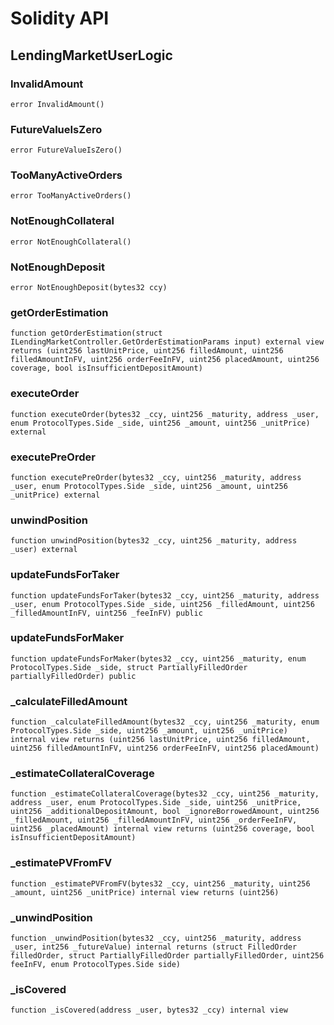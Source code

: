 # Solidity API

## LendingMarketUserLogic

### InvalidAmount

```solidity
error InvalidAmount()
```

### FutureValueIsZero

```solidity
error FutureValueIsZero()
```

### TooManyActiveOrders

```solidity
error TooManyActiveOrders()
```

### NotEnoughCollateral

```solidity
error NotEnoughCollateral()
```

### NotEnoughDeposit

```solidity
error NotEnoughDeposit(bytes32 ccy)
```

### getOrderEstimation

```solidity
function getOrderEstimation(struct ILendingMarketController.GetOrderEstimationParams input) external view returns (uint256 lastUnitPrice, uint256 filledAmount, uint256 filledAmountInFV, uint256 orderFeeInFV, uint256 placedAmount, uint256 coverage, bool isInsufficientDepositAmount)
```

### executeOrder

```solidity
function executeOrder(bytes32 _ccy, uint256 _maturity, address _user, enum ProtocolTypes.Side _side, uint256 _amount, uint256 _unitPrice) external
```

### executePreOrder

```solidity
function executePreOrder(bytes32 _ccy, uint256 _maturity, address _user, enum ProtocolTypes.Side _side, uint256 _amount, uint256 _unitPrice) external
```

### unwindPosition

```solidity
function unwindPosition(bytes32 _ccy, uint256 _maturity, address _user) external
```

### updateFundsForTaker

```solidity
function updateFundsForTaker(bytes32 _ccy, uint256 _maturity, address _user, enum ProtocolTypes.Side _side, uint256 _filledAmount, uint256 _filledAmountInFV, uint256 _feeInFV) public
```

### updateFundsForMaker

```solidity
function updateFundsForMaker(bytes32 _ccy, uint256 _maturity, enum ProtocolTypes.Side _side, struct PartiallyFilledOrder partiallyFilledOrder) public
```

### _calculateFilledAmount

```solidity
function _calculateFilledAmount(bytes32 _ccy, uint256 _maturity, enum ProtocolTypes.Side _side, uint256 _amount, uint256 _unitPrice) internal view returns (uint256 lastUnitPrice, uint256 filledAmount, uint256 filledAmountInFV, uint256 orderFeeInFV, uint256 placedAmount)
```

### _estimateCollateralCoverage

```solidity
function _estimateCollateralCoverage(bytes32 _ccy, uint256 _maturity, address _user, enum ProtocolTypes.Side _side, uint256 _unitPrice, uint256 _additionalDepositAmount, bool _ignoreBorrowedAmount, uint256 _filledAmount, uint256 _filledAmountInFV, uint256 _orderFeeInFV, uint256 _placedAmount) internal view returns (uint256 coverage, bool isInsufficientDepositAmount)
```

### _estimatePVFromFV

```solidity
function _estimatePVFromFV(bytes32 _ccy, uint256 _maturity, uint256 _amount, uint256 _unitPrice) internal view returns (uint256)
```

### _unwindPosition

```solidity
function _unwindPosition(bytes32 _ccy, uint256 _maturity, address _user, int256 _futureValue) internal returns (struct FilledOrder filledOrder, struct PartiallyFilledOrder partiallyFilledOrder, uint256 feeInFV, enum ProtocolTypes.Side side)
```

### _isCovered

```solidity
function _isCovered(address _user, bytes32 _ccy) internal view
```

